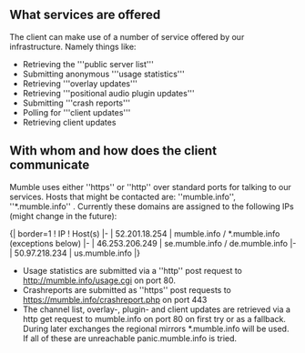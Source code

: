## What services are offered 

The client can make use of a number of service offered by our infrastructure. Namely things like:
* Retrieving the '''public server list'''
* Submitting anonymous '''usage statistics'''
* Retrieving '''overlay updates'''
* Retrieving '''positional audio plugin updates'''
* Submitting '''crash reports'''
* Polling for '''client updates'''
* Retrieving client updates

## With whom and how does the client communicate 

Mumble uses either ''https'' or ''http'' over standard ports for talking to our services. Hosts that might be contacted are: ''mumble.info'', ''*.mumble.info'' . Currently these domains are assigned to the following IPs (might change in the future):


{| border=1
 ! IP
 ! Host(s)
 |-
 | 52.201.18.254
 | mumble.info / *.mumble.info (exceptions below)
 |-
 | 46.253.206.249
 | se.mumble.info / de.mumble.info
 |-
 | 50.97.218.234
 | us.mumble.info
 |}


* Usage statistics are submitted via a ''http'' post request to http://mumble.info/usage.cgi on port 80.
* Crashreports are submitted as ''https'' post requests to https://mumble.info/crashreport.php on port 443
* The channel list, overlay-, plugin- and client updates are retrieved via a http get request to mumble.info on port 80 on first try or as a fallback. During later exchanges the regional mirrors *.mumble.info will be used. If all of these are unreachable panic.mumble.info is tried.



